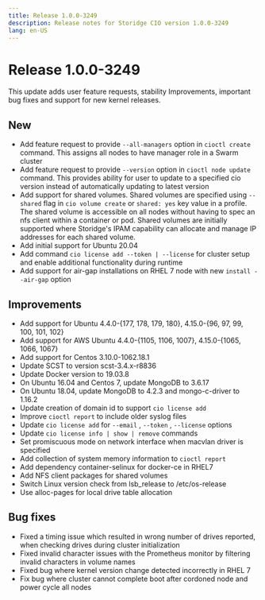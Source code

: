 ```yaml
---
title: Release 1.0.0-3249
description: Release notes for Storidge CIO version 1.0.0-3249
lang: en-US
---
```


# Release 1.0.0-3249
This update adds user feature requests, stability Improvements, important bug fixes and support for new kernel releases.

## New
- Add feature request to provide `--all-managers` option in `cioctl create` command. This assigns all nodes to have manager role in a Swarm cluster
- Add feature request to provide `--version` option in `cioctl node update` command. This provides ability for user to update to a specified cio version instead of automatically updating to latest version
- Add support for shared volumes. Shared volumes are specified using `--shared` flag in `cio volume create` or `shared: yes` key value in a profile. The shared volume is accessible on all nodes without having to spec an nfs client within a container or pod. Shared volumes are initially supported where Storidge's IPAM capability can allocate and manage IP addresses for each shared volume.
- Add initial support for Ubuntu 20.04
- Add command `cio license add --token | --license` for cluster setup and enable additional functionality during runtime
- Add support for air-gap installations on RHEL 7 node with new `install --air-gap` option

## Improvements
- Add support for Ubuntu 4.4.0-{177, 178, 179, 180}, 4.15.0-{96, 97, 99, 100, 101, 102}
- Add support for AWS Ubuntu 4.4.0-{1105, 1106, 1007}, 4.15.0-{1065, 1066, 1067}
- Add support for Centos 3.10.0-1062.18.1
- Update SCST to version scst-3.4.x-r8836
- Update Docker version to 19.03.8
- On Ubuntu 16.04 and Centos 7, update MongoDB to 3.6.17
- On Ubuntu 18.04, update MongoDB to 4.2.3 and mongo-c-driver to 1.16.2
- Update creation of domain id to support `cio license add`
- Improve `cioctl report` to include older syslog files
- Update `cio license add` for `--email` ,  `--token` , `--license` options
- Update `cio license info | show | remove` commands
- Set promiscuous mode on network interface when macvlan driver is specified
- Add collection of system memory information to `cioctl report`
- Add dependency container-selinux for docker-ce in RHEL7
- Add NFS client packages for shared volumes
- Switch Linux version check from lsb_release to /etc/os-release
- Use alloc-pages for local drive table allocation

## Bug fixes
- Fixed a timing issue which resulted in wrong number of drives reported, when checking drives during cluster initialization
- Fixed invalid character issues with the Prometheus monitor by filtering invalid characters in volume names
- Fixed bug where kernel version change detected incorrectly in RHEL 7
- Fix bug where cluster cannot complete boot after cordoned node and power cycle all nodes

